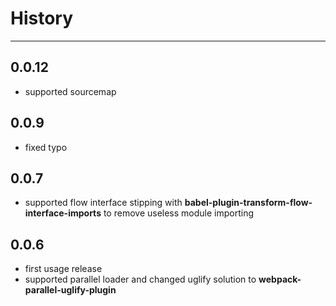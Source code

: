 # History

---

## 0.0.12
- supported sourcemap
## 0.0.9
- fixed typo

## 0.0.7
- supported flow interface stipping with **babel-plugin-transform-flow-interface-imports** to remove useless module importing

## 0.0.6
- first usage release
- supported parallel loader and changed uglify solution to **webpack-parallel-uglify-plugin**


